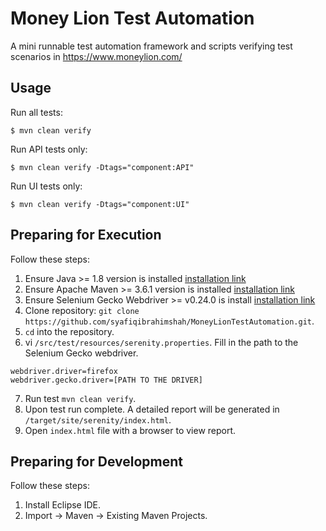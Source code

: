 Money Lion Test Automation
========

A mini runnable test automation framework and scripts verifying test scenarios in https://www.moneylion.com/

## Usage

Run all tests:

```
$ mvn clean verify
```

Run API tests only:

```
$ mvn clean verify -Dtags="component:API"
```

Run UI tests only:

```
$ mvn clean verify -Dtags="component:UI"
```

## Preparing for Execution

Follow these steps:

1. Ensure Java >= 1.8 version is installed [installation link](http://www.oracle.com/technetwork/java/javase/downloads/jdk8-downloads-2133151.html)
2. Ensure Apache Maven >= 3.6.1 version is installed [installation link](https://maven.apache.org/install.html)
3. Ensure Selenium Gecko Webdriver >= v0.24.0 is install [installation link](https://docs.seleniumhq.org/download/)
4. Clone repository: `git clone https://github.com/syafiqibrahimshah/MoneyLionTestAutomation.git`.
5. `cd` into the repository.
6. vi `/src/test/resources/serenity.properties`. Fill in the path to the Selenium Gecko webdriver.
```
webdriver.driver=firefox
webdriver.gecko.driver=[PATH TO THE DRIVER]
```
7. Run test `mvn clean verify`.
8. Upon test run complete. A detailed report will be generated in `/target/site/serenity/index.html`.
9. Open `index.html` file with a browser to view report.

## Preparing for Development

Follow these steps:
1. Install Eclipse IDE.
2. Import -> Maven -> Existing Maven Projects.

